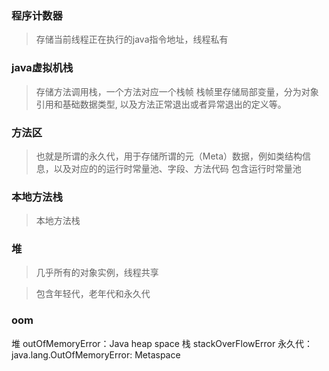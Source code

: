 ### 程序计数器
> 存储当前线程正在执行的java指令地址，线程私有

### java虚拟机栈
> 存储方法调用栈，一个方法对应一个栈帧
> 栈帧里存储局部变量，分为对象引用和基础数据类型, 以及方法正常退出或者异常退出的定义等。


### 方法区
> 也就是所谓的永久代，用于存储所谓的元（Meta）数据，例如类结构信息，以及对应的的运行时常量池、字段、方法代码
> 包含运行时常量池

### 本地方法栈
> 本地方法栈


### 堆
> 几乎所有的对象实例，线程共享

> 包含年轻代，老年代和永久代


### oom
堆 outOfMemoryError：Java heap space
栈 stackOverFlowError
永久代： java.lang.OutOfMemoryError: Metaspace

